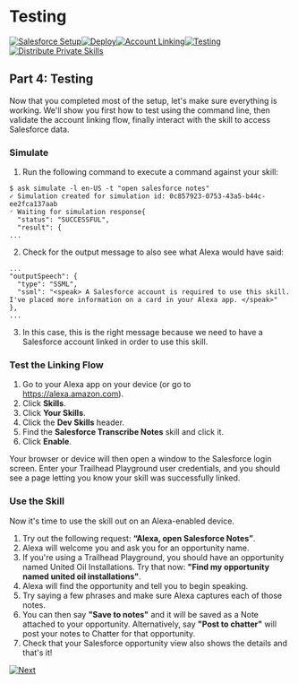 # Testing

[![Salesforce Setup](https://m.media-amazon.com/images/G/01/mobile-apps/dex/alexa/alexa-skills-kit/tutorials/tutorial-page-marker-1-done._TTH_.png)](./1-salesforce-setup.md)[![Deploy](https://m.media-amazon.com/images/G/01/mobile-apps/dex/alexa/alexa-skills-kit/tutorials/tutorial-page-marker-2-done._TTH_.png)](./2-deploy.md)[![Account Linking](https://m.media-amazon.com/images/G/01/mobile-apps/dex/alexa/alexa-skills-kit/tutorials/tutorial-page-marker-3-done._TTH_.png)](./3-account-linking.md)[![Testing](https://m.media-amazon.com/images/G/01/mobile-apps/dex/alexa/alexa-skills-kit/tutorials/tutorial-page-marker-4-on._TTH_.png)](./4-testing.md)[![Distribute Private Skills](https://m.media-amazon.com/images/G/01/mobile-apps/dex/alexa/alexa-skills-kit/tutorials/tutorial-page-marker-5-off._TTH_.png)](./5-distribute-private-skills.md)

## Part 4: Testing

Now that you completed most of the setup, let's make sure everything is working. We'll show you first how to test using the command line, then validate the account linking flow, finally interact with the skill to access Salesforce data.

### Simulate

1. Run the following command to execute a command against your skill:

```
$ ask simulate -l en-US -t "open salesforce notes"
✓ Simulation created for simulation id: 0c857923-0753-43a5-b44c-ee2fca137aab
◜ Waiting for simulation response{
  "status": "SUCCESSFUL",
  "result": {
...
```

2. Check for the output message to also see what Alexa would have said:

```
...
"outputSpeech": {
  "type": "SSML",
  "ssml": "<speak> A Salesforce account is required to use this skill. I've placed more information on a card in your Alexa app. </speak>"
},
...
```

3. In this case, this is the right message because we need to have a Salesforce account linked in order to use this skill.

### Test the Linking Flow

1. Go to your Alexa app on your device (or go to https://alexa.amazon.com).
2. Click **Skills**. 
3. Click **Your Skills**.
4. Click the **Dev Skills** header.
5. Find the **Salesforce Transcribe Notes** skill and click it.
6. Click **Enable**.

Your browser or device will then open a window to the Salesforce login screen. 
Enter your Trailhead Playground user credentials, and you should see a page letting you know your skill was successfully linked.

### Use the Skill

Now it's time to use the skill out on an Alexa-enabled device.

1. Try out the following request: **“Alexa, open Salesforce Notes”**.
2. Alexa will welcome you and ask you for an opportunity name.
3. If you're using a Trailhead Playground, you should have an opportunity named United Oil Installations. Try that now: **"Find my opportunity named united oil installations"**.
4. Alexa will find the opportunity and tell you to begin speaking.
5. Try saying a few phrases and make sure Alexa captures each of those notes.
6. You can then say **"Save to notes"** and it will be saved as a Note attached to your opportunity. Alternatively, say **"Post to chatter"** will post your notes to Chatter for that opportunity.
7. Check that your Salesforce opportunity view also shows the details and that's it!

[![Next](https://m.media-amazon.com/images/G/01/mobile-apps/dex/alexa/alexa-skills-kit/tutorials/button-next._TTH_.png)](./5-distribute-private-skills.md)
